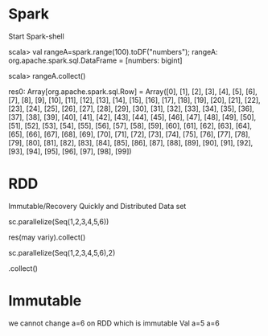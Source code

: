 # Spark 

Start Spark-shell

scala> val rangeA=spark.range(100).toDF("numbers");
rangeA: org.apache.spark.sql.DataFrame = [numbers: bigint]

scala> rangeA.collect()

res0: Array[org.apache.spark.sql.Row] = Array([0], [1], [2], [3], [4], [5], [6], [7], [8], [9], [10], [11], [12], [13], [14], [15], [16], [17], [18], [19], [20], [21], [22], [23], [24], [25], [26], [27], [28], [29], [30], [31], [32], [33], [34], [35], [36], [37], [38], [39], [40], [41], [42], [43], [44], [45], [46], [47], [48], [49], [50], [51], [52], [53], [54], [55], [56], [57], [58], [59], [60], [61], [62], [63], [64], [65], [66], [67], [68], [69], [70], [71], [72], [73], [74], [75], [76], [77], [78], [79], [80], [81], [82], [83], [84], [85], [86], [87], [88], [89], [90], [91], [92], [93], [94], [95], [96], [97], [98], [99])



# RDD
Immutable/Recovery Quickly and Distributed Data set

sc.parallelize(Seq(1,2,3,4,5,6))

res(may variy).collect()

sc.parallelize(Seq(1,2,3,4,5,6),2)

.collect()

# Immutable

we cannot change a=6 on RDD which is immutable
Val a=5
a=6
